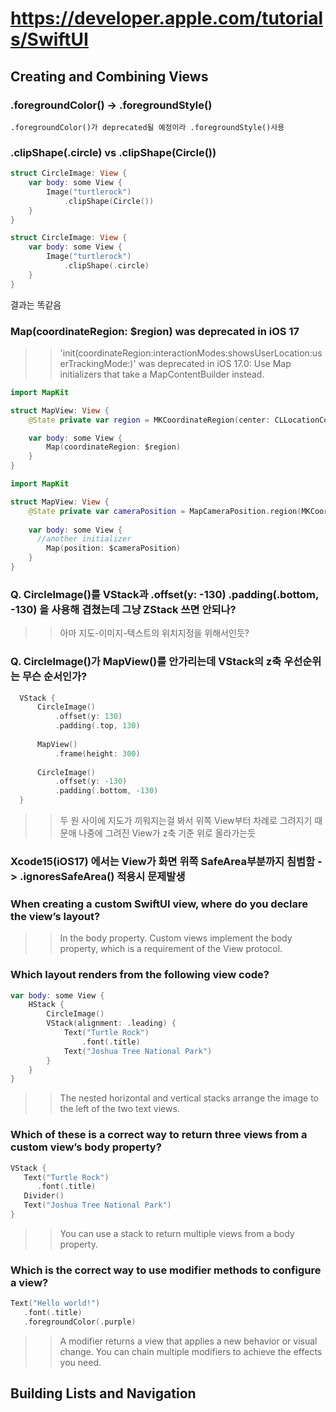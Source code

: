 # https://developer.apple.com/tutorials/SwiftUI

## Creating and Combining Views

### .foregroundColor() -> .foregroundStyle()
    .foregroundColor()가 deprecated될 예정이라 .foregroundStyle()사용

### .clipShape(.circle) vs .clipShape(Circle())
```swift
struct CircleImage: View {
    var body: some View {
        Image("turtlerock")
            .clipShape(Circle())
    }
}
```

```swift
struct CircleImage: View {
    var body: some View {
        Image("turtlerock")
            .clipShape(.circle)
    }
}
```
결과는 똑같음

### Map(coordinateRegion: $region) was deprecated in iOS 17

>> 'init(coordinateRegion:interactionModes:showsUserLocation:userTrackingMode:)' was deprecated in iOS 17.0: Use Map initializers that take a MapContentBuilder instead.

```swift
import MapKit

struct MapView: View {
    @State private var region = MKCoordinateRegion(center: CLLocationCoordinate2D(latitude: 34.011_286, longitude: -116.166_868), span: MKCoordinateSpan(latitudeDelta: 0.2, longitudeDelta: 0.2))

    var body: some View {
        Map(coordinateRegion: $region)
    }
}
```

```swift
import MapKit

struct MapView: View {
    @State private var cameraPosition = MapCameraPosition.region(MKCoordinateRegion(center: CLLocationCoordinate2D(latitude: 34.011_286, longitude: -116.166_868), span: MKCoordinateSpan(latitudeDelta: 0.2, longitudeDelta: 0.2)))
    
    var body: some View {
      //another initializer
        Map(position: $cameraPosition)
    }
}
```

### Q. CircleImage()를 VStack과 .offset(y: -130) .padding(.bottom, -130) 을 사용해 겹쳤는데 그냥 ZStack 쓰면 안되나?
>> 아마 지도-이미지-텍스트의 위치지정을 위해서인듯?

### Q. CircleImage()가 MapView()를 안가리는데 VStack의 z축 우선순위는 무슨 순서인가?
```swift
  VStack {
      CircleImage()
          .offset(y: 130)
          .padding(.top, 130)
      
      MapView()
          .frame(height: 300)
      
      CircleImage()
          .offset(y: -130)
          .padding(.bottom, -130)
  }
```
>> 두 원 사이에 지도가 끼워지는걸 봐서 위쪽 View부터 차례로 그려지기 때문애 나중에 그려진 View가 z축 기준 위로 올라가는듯

### Xcode15(iOS17) 에서는 View가 화면 위쪽 SafeArea부분까지 침범함 -> .ignoresSafeArea() 적용시 문제발생

### When creating a custom SwiftUI view, where do you declare the view’s layout?

>> In the body property.
Custom views implement the body property, which is a requirement of the View protocol.

### Which layout renders from the following view code?
```swift
var body: some View {
    HStack {
        CircleImage()
        VStack(alignment: .leading) {
            Text("Turtle Rock")
                .font(.title)
            Text("Joshua Tree National Park")
        }
    }
}
```
>> The nested horizontal and vertical stacks arrange the image to the left of the two text views.

### Which of these is a correct way to return three views from a custom view’s body property?
```swift
VStack {
   Text("Turtle Rock")
      .font(.title)
   Divider()
   Text("Joshua Tree National Park")
}
```
>> You can use a stack to return multiple views from a body property.

### Which is the correct way to use modifier methods to configure a view?
```swift
Text("Hello world!")
   .font(.title)
   .foregroundColor(.purple)
```
>> A modifier returns a view that applies a new behavior or visual change. You can chain multiple modifiers to achieve the effects you need.


## Building Lists and Navigation

